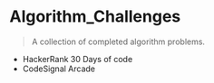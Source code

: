 # Algorithm_Challenges
> A collection of completed algorithm problems.
> 
* HackerRank 30 Days of code
* CodeSignal Arcade 


